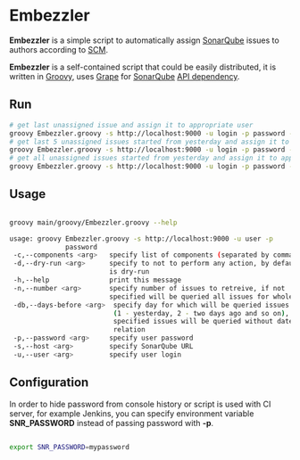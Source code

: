 Embezzler
==============

**Embezzler** is a simple script to automatically assign [SonarQube](http://www.sonarqube.org/) issues to authors according to [SCM](http://en.wikipedia.org/wiki/Software_configuration_management).

**Embezzler** is a self-contained script that could be easily distributed, it is written in [Groovy](http://groovy.codehaus.org/), uses [Grape](http://groovy.codehaus.org/Grape) for [SonarQube](http://www.sonarqube.org/) [API dependency](http://docs.codehaus.org/display/SONAR/Using+the+Web+Service+Java+client).

Run
--------

```bash
# get last unassigned issue and assign it to appropriate user
groovy Embezzler.groovy -s http://localhost:9000 -u login -p password -c 'project1,project2' -n 1 --dry-run false
# get last 5 unassigned issues started from yesterday and assign it to appropriate users
groovy Embezzler.groovy -s http://localhost:9000 -u login -p password -c 'project1,project2' -n 5 -db 1 --dry-run false
# get all unassigned issues started from yesterday and assign it to appropriate users
groovy Embezzler.groovy -s http://localhost:9000 -u login -p password -c 'project1,project2' -db 1 --dry-run false
```

Usage
-----

```bash

groovy main/groovy/Embezzler.groovy --help

usage: groovy Embezzler.groovy -s http://localhost:9000 -u user -p
              password
 -c,--components <arg>   specify list of components (separated by comma)
 -d,--dry-run <arg>      specify to not to perform any action, by default
                         is dry-run
 -h,--help               print this message
 -n,--number <arg>       specify number of issues to retreive, if not 
                         specified will be queried all issues for whole day
 -db,--days-before <arg>  specify day for which will be queried issues
                          (1 - yesterday, 2 - two days ago and so on), if not 
                          specified issues will be queried without date 
                          relation
 -p,--password <arg>     specify user password
 -s,--host <arg>         specify SonarQube URL
 -u,--user <arg>         specify user login

```

Configuration
----------

In order to hide password from console history or script is used with CI server, for example Jenkins, you can specify environment variable **SNR_PASSWORD** instead of passing password with **-p**.

```bash

export SNR_PASSWORD=mypassword

```
